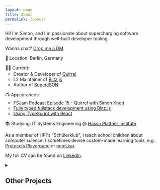 ```yaml
---
layout: page
title: About
permalink: /about/
---
```


Hi! I'm Simon, and I'm passionate about supercharging software development through well-built developer tooling.

Wanna chat? <a href="https://twitter.com/skn0tt">Drop me a DM</a>.

📍 Location: Berlin, Germany

<section>
🧑‍💻 Current:
  <ul style="margin-top: 0.2em; list-style-type: circle; padding-inline-start: 26px;">
    <li>Creator & Developer of <a href="https://quirrel.dev">Quirrel</a></li>
    <li>L2 Maintainer of <a href="https://blitzjs.com">Blitz.js</a></li>
    <li>Author of <a href="https://github.com/blitzjs/superjson">SuperJSON</a></li>
  </ul>
</section>

<section>
📺 Appearances:
  <ul style="margin-top: 0.2em; list-style-type: circle; padding-inline-start: 26px;">
    <li><a href="/articles/FSJam-Podcast.html">FSJam Podcast Episode 15 - Quirrel with Simon Knott</a></li>
    <li><a href="/articles/Fully-typed-Fullstack-Development.html">Fully typed fullstack development using Blitz.js</a></li>
    <li><a href="/articles/Using-TypeScript-with-React.html">Using TypeScript with React</a></li>
  </ul>
</section>

<section>
<p>
📚 Studying: IT Systems Engineering @ <a href="https://hpi.de">Hasso Plattner Institute</a>
</p>
</section>

<section>
As a member of HPI's "Schülerklub", I teach school children about computer science.
I sometimes devise custom-made learning tools, e.g. <a href="https://github.com/skn0tt/protocols-playground">Protocols Playground</a> or <a href="https://github.com/Skn0tt/numLisp">numLisp</a>.
</section>

<section>
<p>
My full CV can be found on <a href="https://www.linkedin.com/in/alkiseyyup/">LinkedIn</a>.
</p>
</section>

<details>
  <summary>
  <h2>Other Projects</h2>
  </summary>

  <ul style="list-style-type: circle;">
    <li>Built & marketed <a href="https://ente.app">EntE</a>, a digital excuse workflow for schools. In use at two german schools, ~1500 users. Won the <a href="https://www.uni-bonn.de/neues/232-2018">Dr. Hans-Riegel-Fachpreis.</a></li>
    <li>Built <a href="https://prisma-erd.simonknott.de">prisma-erd</a>, a Prisma schema visualizer.</li>
    <li>Created <a href="https://github.com/Skn0tt/markdown-link-expander">Markdown Link Expander</a> and <a href="https://github.com/Skn0tt/markdown-tweet-expander">Tweet Expander</a>, VS Code extensions to simplify markdown-based note taking.</li>
    <li>Built <a href="https://keyfwd.simonknott.de">keyfwd</a>, a tool to remote-control keyboards.</li>
    <li>Adapted <a href="https://github.com/get-alex/alex">Alex</a>, the linter for respectful writing, as a <a href="https://github.com/Skn0tt/alex-browser-extension">browser extension</a>.</li>
    <li>Designed & Built <a href="https://shortcutlery.simonknott.de">Shortcutlery</a>, a utility for adding terminal commands to 
    Spotlight.</li>
    <li>Toyed with F# for <a href="https://github.com/Skn0tt/RailMail">RailMail</a>, a reactive SMTP dispatcher.</li>
    <li>Built <a href="https://github.com/Skn0tt/signer">Signer</a>, a JWKS provider and key rotation library.</li>
    <li>Built <a href="https://github.com/Skn0tt/Promoot">Promoot</a>, a ticketing solution used for parties at my high school.</li>
  </ul>
</details>
